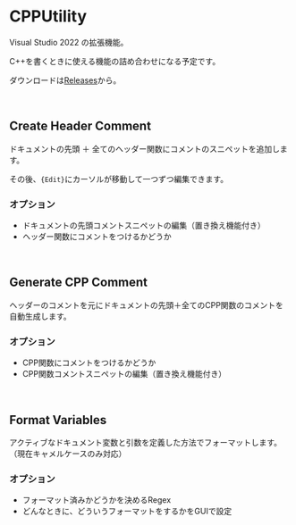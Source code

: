 # CPPUtility
Visual Studio 2022 の拡張機能。

C++を書くときに使える機能の詰め合わせになる予定です。

ダウンロードは[Releases](https://github.com/Shi-553/CPPUtility/releases)から。

&nbsp;

## Create Header Comment
ドキュメントの先頭 ＋ 全てのヘッダー関数にコメントのスニペットを追加します。

その後、`{Edit}`にカーソルが移動して一つずつ編集できます。

### オプション
* ドキュメントの先頭コメントスニペットの編集（置き換え機能付き）
* ヘッダー関数にコメントをつけるかどうか

&nbsp;

## Generate CPP Comment
ヘッダーのコメントを元にドキュメントの先頭＋全てのCPP関数のコメントを自動生成します。

### オプション
* CPP関数にコメントをつけるかどうか
* CPP関数コメントスニペットの編集（置き換え機能付き）

&nbsp;

## Format Variables
アクティブなドキュメント変数と引数を定義した方法でフォーマットします。（現在キャメルケースのみ対応）

### オプション
* フォーマット済みかどうかを決めるRegex
* どんなときに、どういうフォーマットをするかをGUIで設定
